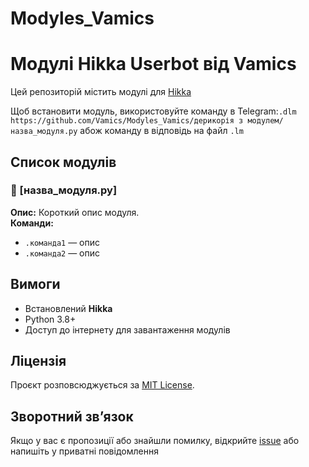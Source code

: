 # Modyles_Vamics
# Модулі Hikka Userbot від Vamics  
Цей репозиторій містить модулі для [Hikka](https://github.com/hikariatama/Hikka)

Щоб встановити модуль, використовуйте команду в Telegram:`.dlm https://github.com/Vamics/Modyles_Vamics/дерикорія з модулем/назва_модуля.py` абож команду в відповідь на файл `.lm` 
## Список модулів  
### 📌 [назва_модуля.py]  
**Опис:** Короткий опис модуля.  
**Команди:**  
- `.команда1` — опис  
- `.команда2` — опис  

## Вимоги  
- Встановлений **Hikka**  
- Python 3.8+  
- Доступ до інтернету для завантаження модулів  

## Ліцензія  
Проєкт розповсюджується за [MIT License](LICENSE).  

## Зворотний зв’язок  
Якщо у вас є пропозиції або знайшли помилку, відкрийте [issue](https://github.com/Vamics/репозиторій/issues) або напишіть у приватні повідомлення
